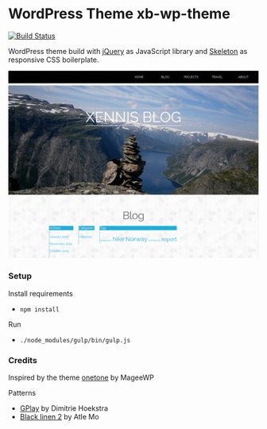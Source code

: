 # WordPress Theme xb-wp-theme

[![Build Status](https://travis-ci.org/Xennis/xb-wp-theme.svg?branch=master)](https://travis-ci.org/Xennis/xb-wp-theme)

WordPress theme build with [jQuery](https://jquery.com/) as JavaScript library
and [Skeleton](http://getskeleton.com/) as responsive CSS boilerplate.

![Desktop](screenshot.png)

### Setup

Install requirements
* `npm install`

Run
* `./node_modules/gulp/bin/gulp.js`

### Credits

Inspired by the theme [onetone](https://wordpress.org/themes/onetone/) by MageeWP

Patterns
* [GPlay](http://subtlepatterns.com/gplay/) by Dimitrie Hoekstra
* [Black linen 2](http://subtlepatterns.com/black-linen-2/) by Atle Mo